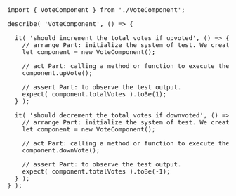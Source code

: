 <pre>
import { VoteComponent } from './VoteComponent';

describe( 'VoteComponent', () => {

  it( 'should increment the total votes if upvoted', () => {
    // arrange Part: initialize the system of test. We creating the instance of the voteComponent.
    let component = new VoteComponent();
  
    // act Part: calling a method or function to execute the logic.
    component.upVote();
  
    // assert Part: to observe the test output.
    expect( component.totalVotes ).toBe(1);
  } );
  
  it( 'should decrement the total votes if downvoted', () => {
    // arrange Part: initialize the system of test. We creating the instance of the voteComponent.
    let component = new VoteComponent();
  
    // act Part: calling a method or function to execute the logic.
    component.downVote();
  
    // assert Part: to observe the test output.
    expect( component.totalVotes ).toBe(-1);
  } );
} );
</pre>
